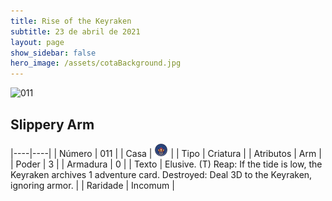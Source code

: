 ```yaml
---
title: Rise of the Keyraken
subtitle: 23 de abril de 2021
layout: page
show_sidebar: false
hero_image: /assets/cotaBackground.jpg
---
```


![011](https://cards-keyforge.s3.eu-north-1.amazonaws.com/media/pt/rotk/011.png)

## Slippery Arm

|----|----|
| Número | 011 |
| Casa | ![Keyraken](https://raw.githubusercontent.com/cardsofkeyforge/cardsofkeyforge.github.io/master/rotk/keyraken.png "Keyraken") |
| Tipo | Criatura |
| Atributos | Arm |
| Poder | 3 |
| Armadura | 0 |
| Texto | Elusive. (T) Reap: If the tide is low, the Keyraken  archives 1 adventure card. Destroyed: Deal 3D to the Keyraken,  ignoring armor. |
| Raridade | Incomum |

